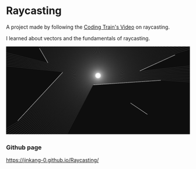 # Raycasting
A project made by following the [Coding Train's Video](https://youtu.be/TOEi6T2mtHo) on raycasting.

I learned about vectors and the fundamentals of raycasting.

<img src="assets/raycasting.PNG">

### Github page
https://jinkang-0.github.io/Raycasting/
